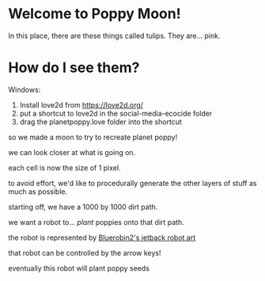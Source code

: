 # Welcome to Poppy Moon!

In this place, there are these things called tulips. They are... pink. 

# How do I see them?

Windows: 

1. Install love2d from https://love2d.org/
2. put a shortcut to love2d in the social-media-ecocide folder
3. drag the planetpoppy.love folder into the shortcut

so we made a moon to try to recreate planet poppy!

we can look closer at what is going on.

each cell is now the size of 1 pixel.

to avoid effort, we'd like to procedurally generate the other layers of stuff as much as possible.

starting off, we have a 1000 by 1000 dirt path.

we want a robot to... *plant* poppies onto that dirt path.

the robot is represented by [Bluerobin2's jetback robot art](https://opengameart.org/content/jetpack-robot)

that robot can be controlled by the arrow keys!

eventually this robot will plant poppy seeds